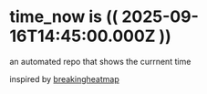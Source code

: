 # time_now is (( 2025-09-16T14:45:00.000Z ))

an automated repo that shows the currnent time

inspired by [breakingheatmap](https://github.com/breakingheatmap/breakingheatmap)